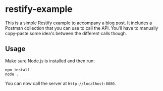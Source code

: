 # restify-example

This is a simple Restify example to accompany a blog post.
It includes a Postman collection that you can use to call
the API. You'll have to manually copy-paste some idea's
between the different calls though.

## Usage

Make sure Node.js is installed and then run:

```
npm install
node .
```

You can now call the server at `http://localhost:8080`.
